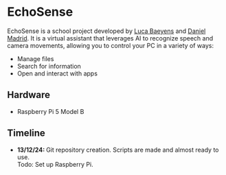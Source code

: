<h1>EchoSense</h1>

<p>
  EchoSense is a school project developed by <a href='https://lucabae.pages.dev' target='_blank'>Luca Baeyens</a> and <a href='https://madriddaniel.netlify.app/' target='_blank'>Daniel Madrid</a>.
  It is a virtual assistant that leverages AI to recognize speech and camera movements, allowing you to control your PC in a variety of ways:
</p>
<ul>
  <li>Manage files</li>
  <li>Search for information</li>
  <li>Open and interact with apps</li>
</ul>
<h2>Hardware</h2>
<p>
  <ul>
    <li>
      Raspberry Pi 5 Model B
    </li>
  </ul>
</p>

<h2>Timeline</h2>
<ul>
  <li>
    <strong>
      13/12/24:
    </strong>
    Git repository creation. Scripts are made and almost ready to use.
    <br>
    Todo: Set up Raspberry Pi.
  </li>
</ul>
